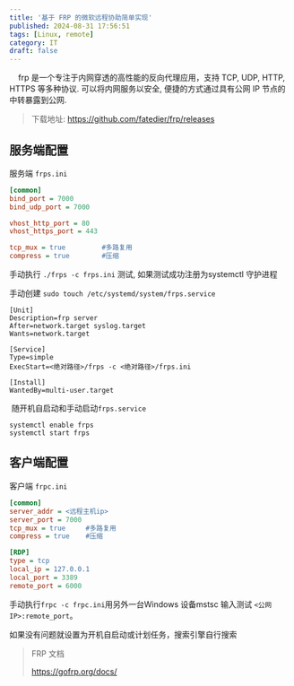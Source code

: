 ```yaml
---
title: '基于 FRP 的微软远程协助简单实现'
published: 2024-08-31 17:56:51
tags: [Linux, remote]
category: IT
draft: false
---
```


    frp 是一个专注于内网穿透的高性能的反向代理应用，支持 TCP, UDP, HTTP, HTTPS 等多种协议. 可以将内网服务以安全, 便捷的方式通过具有公网 IP 节点的中转暴露到公网.

>  下载地址: https://github.com/fatedier/frp/releases

## 服务端配置

服务端 `frps.ini`

```ini
[common]
bind_port = 7000
bind_udp_port = 7000

vhost_http_port = 80
vhost_https_port = 443

tcp_mux = true         #多路复用 
compress = true        #压缩
```

手动执行 `./frps -c frps.ini` 测试, 如果测试成功注册为systemctl 守护进程

手动创建 `sudo touch /etc/systemd/system/frps.service`

```
[Unit]
Description=frp server
After=network.target syslog.target
Wants=network.target

[Service]
Type=simple
ExecStart=<绝对路径>/frps -c <绝对路径>/frps.ini

[Install]
WantedBy=multi-user.target
```

 随开机自启动和手动启动`frps.service`

```
systemctl enable frps
systemctl start frps
```

## 客户端配置

客户端 `frpc.ini`

```ini
[common]
server_addr = <远程主机ip>
server_port = 7000
tcp_mux = true     #多路复用 
compress = true    #压缩

[RDP]              
type = tcp
local_ip = 127.0.0.1
local_port = 3389
remote_port = 6000
```

手动执行`frpc -c frpc.ini`用另外一台Windows 设备mstsc 输入测试 `<公网IP>:remote_port`。

如果没有问题就设置为开机自启动或计划任务，搜索引擎自行搜索

> FRP 文档
> 
> https://gofrp.org/docs/
